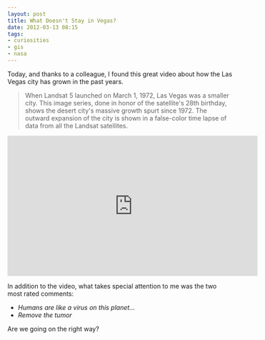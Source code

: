 ```yaml
---
layout: post
title: What Doesn't Stay in Vegas?
date: 2012-03-13 08:15
tags:
- curiosities
- gis
- nasa
---
```

Today, and thanks to a colleague, I found this great video about how the Las Vegas city has grown in the past years.

> When Landsat 5 launched on March 1, 1972, Las Vegas was a smaller city. This image series, done in honor of the satellite's 28th birthday, shows the desert city's massive growth spurt since 1972. The outward expansion of the city is shown in a false-color time lapse of data from all the Landsat satellites.

<p><iframe src="http://www.youtube.com/embed/xFzdyxwx50M" frameborder="0" width="560" height="315"></iframe></p>
<p>In addition to the video, what takes special attention to me was the two most rated comments:</p>
<ul>
<li><em>Humans are like a virus on this planet...</em></li>
<li><em>Remove the tumor</em></li>
</ul>
<p>Are we going on the right way?</p>
